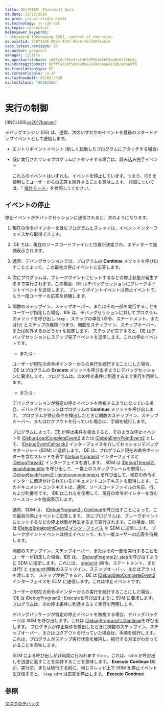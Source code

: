 ```yaml
---
title: 実行の制御 |Microsoft Docs
ms.date: 11/15/2016
ms.prod: visual-studio-dev14
ms.technology: vs-ide-sdk
ms.topic: conceptual
helpviewer_keywords:
- debugging [Debugging SDK], control of execution
ms.assetid: 97071846-007e-450f-95a6-f072d0f5e61e
caps.latest.revision: 10
ms.author: gregvanl
manager: jillfra
ms.openlocfilehash: c885c0c983e6fafd69d55b3d68f8ed6e8ff2628c
ms.sourcegitcommit: 6cfffa72af599a9d667249caaaa411bb28ea69fd
ms.translationtype: MT
ms.contentlocale: ja-JP
ms.lasthandoff: 09/02/2020
ms.locfileid: "86387266"
---
```

# <a name="control-of-execution"></a>実行の制御
[!INCLUDE[vs2017banner](../../includes/vs2017banner.md)]

デバッグエンジン (DE) は、通常、次のいずれかのイベントを最後のスタートアップイベントとして送信します。  
  
- エントリポイントイベント (新しく起動したプログラムにアタッチする場合)  
  
- 既に実行されているプログラムにアタッチする場合は、読み込み完了イベント  
  
  これらのイベントはいずれも、イベントを停止しています。つまり、IDE を使用してユーザーからの応答を除外することを意味します。 詳細については、「 [操作モード](../../extensibility/debugger/operational-modes.md)」を参照してください。  
  
## <a name="stopping-event"></a>イベントの停止  
 停止イベントがデバッグセッションに送信されると、次のようになります。  
  
1. 現在の命令ポインターを含むプログラムとスレッドは、イベントインターフェイスから取得できます。  
  
2. IDE では、現在のソースコードファイルと位置が決定され、エディターで強調表示されます。  
  
3. 通常、デバッグセッションでは、プログラムの **Continue** メソッドを呼び出すことによって、この最初の停止イベントに応答します。  
  
4. 次にプログラムは、ブレークポイントにヒットするなどの停止状態が発生するまで実行されます。この場合、DE はデバッグセッションにブレークポイントイベントを送信します。 ブレークポイントイベントは停止イベントで、もう一度ユーザーの応答を待機します。  
  
5. 関数のステップイン、ステップオーバー、またはその一部を実行することをユーザーが指定した場合、IDE は、デバッグセッションに対してプログラムのメソッドを呼び出し `Step` 、ステップの単位 (命令、ステートメント、または行) とステップの種類 (つまり、関数をステップイン、ステップオーバー、または除外するかどうか) を指定します。 ステップが完了すると、DE はデバッグセッションにステップ完了イベントを送信します。これは停止イベントです。  
  
    - または -  
  
    ユーザーが現在の命令ポインターからの実行を続行することにした場合、IDE はプログラムの **Execute** メソッドを呼び出すようにデバッグセッションに要求します。 プログラムは、次の停止条件に到達するまで実行を再開します。  
  
    - または -  
  
    デバッグセッションが特定の停止イベントを無視するようになっている場合、デバッグセッションはプログラムの **Continue** メソッドを呼び出します。 プログラムが停止条件を検出したときに関数のステップイン、ステップオーバー、またはログアウトを行っていた場合は、手順を続行します。  
  
   プログラムによって、DE が停止条件を検出すると、そのような停止イベントを [IDebugLoadCompleteEvent2](../../extensibility/debugger/reference/idebugloadcompleteevent2.md) または [IDebugEntryPointEvent2](../../extensibility/debugger/reference/idebugentrypointevent2.md) として、 [IDebugEventCallback2](../../extensibility/debugger/reference/idebugeventcallback2.md) インターフェイスを介してセッションデバッグマネージャー (SDM) に送信します。 DE は、プログラムと現在の命令ポインターを含むスレッドを表す [IDebugProgram2](../../extensibility/debugger/reference/idebugprogram2.md) インターフェイスと [IDebugThread2](../../extensibility/debugger/reference/idebugthread2.md) インターフェイスを渡します。 SDM は [IDebugThread2:: enumframe info](../../extensibility/debugger/reference/idebugthread2-enumframeinfo.md) を呼び出して、一番上のスタックフレームを取得し、 [IDebugStackFrame2:: getdocumentcontext](../../extensibility/debugger/reference/idebugstackframe2-getdocumentcontext.md) を呼び出して、現在の命令ポインターに関連付けられているドキュメントコンテキストを取得します。 このドキュメントコンテキストは、通常、ソースコードファイルの名前、行、および列番号です。 IDE はこれらを使用して、現在の命令ポインターを含むソースコードを強調表示します。  
  
   通常、SDM は、 [IDebugProgram2:: Continue](../../extensibility/debugger/reference/idebugprogram2-continue.md)を呼び出すことによって、この最初の停止イベントに応答します。 次にプログラムは、ブレークポイントにヒットするなどの停止状態が発生するまで実行されます。この場合、DE は [IDebugBreakpointEvent2 インターフェイス](../../extensibility/debugger/reference/idebugbreakpointevent2.md) を SDM に送信します。 ブレークポイントイベントは停止イベントで、もう一度ユーザーの応答を待機します。  
  
   関数のステップイン、ステップオーバー、またはその一部を実行することをユーザーが指定した場合、IDE は、 [IDebugProgram2:: step](../../extensibility/debugger/reference/idebugprogram2-step.md)を呼び出すように SDM に指示します。これには、 [stepunit](../../extensibility/debugger/reference/stepunit.md) (命令、ステートメント、または行) と [stepunit](../../extensibility/debugger/reference/stepkind.md)(関数のステップイン、ステップオーバー、またはアウト) を渡します。 ステップが完了すると、DE は [IDebugStepCompleteEvent2](../../extensibility/debugger/reference/idebugstepcompleteevent2.md) インターフェイスを SDM に送信します。これは停止イベントです。  
  
   ユーザーが現在の命令ポインターからの実行を続行することにした場合、IDE は [IDebugProgram2:: Execute](../../extensibility/debugger/reference/idebugprogram2-execute.md)を呼び出すように SDM に要求します。 プログラムは、次の停止条件に到達するまで実行を再開します。  
  
   デバッグパッケージが特定の停止イベントを無視する場合、デバッグパッケージは SDM を呼び出します。これは [IDebugProgram2:: Continue](../../extensibility/debugger/reference/idebugprogram2-continue.md)を呼び出します。 プログラムが停止条件を検出したときに関数のステップイン、ステップオーバー、またはログアウトを行っていた場合は、手順を続行します。 これは、プログラムがステップ実行状態を維持し、続行する方法がわかっていることを意味します。  
  
   SDM による呼び出しが非同期に行われます `Step` 。これは、sdm が呼び出しを迅速に返すことを期待することを意味します。 **Execute** **Continue** DE が、実行前、または続行する前に、同じスレッド上で SDM を停止イベントを送信すると、 `Step` sdm は応答を停止します。 **Execute** **Continue**  
  
## <a name="see-also"></a>参照  
 [タスクのデバッグ](../../extensibility/debugger/debugging-tasks.md)
